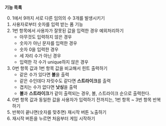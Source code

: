 **기능 목록**

0. 1에서 9까지 서로 다른 임의의 수 3개를 발생시키기
1. 사용자로부터 숫자를 입력 받는 폼 기능
2. 1번 항목에서 사용자가 잘못된 값을 입력한 경우 예외처리하기
   - 아무것도 입력하지 않은 경우
   - 숫자가 아닌 문자를 입력한 경우
   - 숫자 0을 입력한 경우
   - 세 자리 수가 아닌 경우
   - 입력한 각 수가 unique하지 않은 경우
3. 0번 항목 값과 1번 항목 값을 비교해서 힌트 출력하기
   - 같은 수가 있다면 **볼**을 출력
   - 같은 수인데다 자릿수도 같다면 **스트라이크**를 출력
   - 겹치는 수가 없다면 **낫싱**을 출력
   - **볼**과 **스트라이크**가 같이 출력되는 경우, 볼, 스트라이크 순으로 출력한다.
4. 0번 항목 값과 동일한 값을 사용자가 입력하기 전까지는, 1번 항목 ~ 3번 항목 반복하기
5. 반복이 끝나면(숫자를 맞추면) 재시작 버튼 노출하기
6. 재시작 버튼을 누르면 처음부터 게임 시작하기

